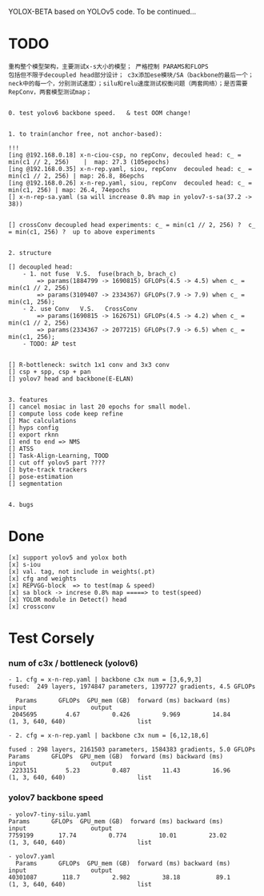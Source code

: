 YOLOX-BETA based on YOLOv5 code. To be continued...



# TODO

	重构整个模型架构，主要测试x-s大小的模型； 严格控制 PARAMS和FLOPS
	包括但不限于decoupled head部分设计； c3x添加ese模块/SA（backbone的最后一个； neck中的每一个，分别测试速度）；silu和relu速度测试权衡问题（两套网络）；是否需要RepConv，两套模型测试map；


	0. test yolov6 backbone speed.   & test OOM change!


	1. to train(anchor free, not anchor-based): 

	!!! 
	[ing @192.168.0.18] x-n-ciou-csp, no repConv, decouled head: c_ = min(c1 // 2, 256)    |  map: 27.3 (105epochs)
	[ing @192.168.0.35] x-n-rep.yaml, siou, repConv  decouled head: c_ = min(c1 // 2, 256) | map: 26.8, 86epchs
	[ing @192.168.0.26] x-n-rep.yaml, siou, repConv  decouled head: c_ = min(c1, 256) | map: 26.4, 74epochs
	[] x-n-rep-sa.yaml (sa will increase 0.8% map in yolov7-s-sa(37.2 -> 38))


	[] crossConv decoupled head experiments: c_ = min(c1 // 2, 256) ?  c_ = min(c1, 256) ?  up to above experiments


	2. structure

	[] decoupled head: 
		- 1. not fuse  V.S.  fuse(brach_b, brach_c)  
			=> params(1884799 -> 1690815) GFLOPs(4.5 -> 4.5) when c_ = min(c1 // 2, 256)
			=> params(3109407 -> 2334367) GFLOPs(7.9 -> 7.9) when c_ = min(c1, 256); 
		- 2. use Conv   V.S.   CrossConv
			=> params(1690815 -> 1626751) GFLOPs(4.5 -> 4.2) when c_ = min(c1 // 2, 256)
			=> params(2334367 -> 2077215) GFLOPs(7.9 -> 6.5) when c_ = min(c1, 256); 
		- TODO: AP test


	[] R-bottleneck: switch 1x1 conv and 3x3 conv
	[] csp + spp, csp + pan
	[] yolov7 head and backbone(E-ELAN)


	3. features
	[] cancel mosiac in last 20 epochs for small model.
	[] compute loss code keep refine
	[] Mac calculations
	[] hyps config
	[] export rknn
	[] end to end => NMS
	[] ATSS 
	[] Task-Align-Learning, TOOD
	[] cut off yolov5 part ????
	[] byte-track trackers
	[] pose-estimation
	[] segmentation


	4. bugs
	



# Done
	[x] support yolov5 and yolox both
	[x] s-iou
	[x] val. tag, not include in weights(.pt)
	[x] cfg and weights
	[x] REPVGG-block  => to test(map & speed)
	[x] sa block -> increse 0.8% map =====> to test(speed)
	[x] YOLOR module in Detect() head
	[x] crossconv 

# Test Corsely 

### num of c3x / bottleneck (yolov6)

	- 1. cfg = x-n-rep.yaml | backbone c3x num = [3,6,9,3]  
	fused:  249 layers, 1974847 parameters, 1397727 gradients, 4.5 GFLOPs

      Params      GFLOPs  GPU_mem (GB)  forward (ms) backward (ms)                   input                  output
     2045695        4.67         0.426         9.969         14.84        (1, 3, 640, 640)                    list

	- 2. cfg = x-n-rep.yaml | backbone c3x num = [6,12,18,6]  
	
	fused : 298 layers, 2161503 parameters, 1584383 gradients, 5.0 GFLOPs
	Params      GFLOPs  GPU_mem (GB)  forward (ms) backward (ms)                   input                  output
     2233151        5.23         0.487         11.43         16.96        (1, 3, 640, 640)                    list


### yolov7 backbone speed

	- yolov7-tiny-silu.yaml
  	Params      GFLOPs  GPU_mem (GB)  forward (ms) backward (ms)                   input                  output
 	7759199       17.74         0.774         10.01         23.02        (1, 3, 640, 640)                    list

 	- yolov7.yaml
      Params      GFLOPs  GPU_mem (GB)  forward (ms) backward (ms)                   input                  output
    40301087       118.7         2.982         38.18          89.1        (1, 3, 640, 640)                    list



